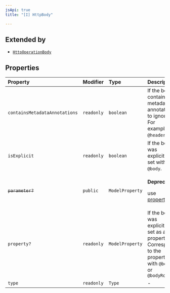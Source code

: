 ```yaml
---
jsApi: true
title: "[I] HttpBody"

---
```

## Extended by

- [`HttpOperationBody`](HttpOperationBody.md)

## Properties

| Property | Modifier | Type | Description |
| :------ | :------ | :------ | :------ |
| `containsMetadataAnnotations` | `readonly` | `boolean` | If the body contains metadata annotations to ignore. For example `@header`. |
| `isExplicit` | `readonly` | `boolean` | If the body was explicitly set with `@body`. |
| ~~`parameter?`~~ | `public` | `ModelProperty` | <p>**Deprecated**</p><p>use [property](HttpBody.md)</p> |
| `property?` | `readonly` | `ModelProperty` | If the body was explicitly set as a property. Correspond to the property with `@body` or `@bodyRoot` |
| `type` | `readonly` | `Type` | - |
